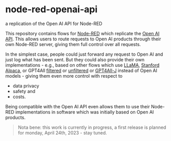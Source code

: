 # node-red-openai-api #

a replication of the Open AI API for Node-RED

This repository contains flows for [Node-RED](https://nodered.org/) which replicate the [Open AI API](https://platform.openai.com/docs/api-reference/introduction). This allows users to route requests to Open AI products through their own Node-RED server, giving them full control over all requests.

In the simplest case, people could just forward any request to Open AI and just log what has been sent. But they could also provide their own implementations - e.g., based on other flows which use [LLaMA](https://github.com/rozek/node-red-flow-llama), [Stanford Alpaca](https://github.com/rozek/node-red-flow-alpaca), or GPT4All [filtered](https://github.com/rozek/node-red-flow-gpt4all-filtered) or [unfiltered](https://github.com/rozek/node-red-flow-gpt4all-unfiltered) or [GPT4All-J](https://github.com/rozek/node-red-flow-gpt4all-j) instead of Open AI models - giving them even more control with respect to

* data privacy
* safety and
* costs.

Being compatible with the Open AI API even allows them to use their Node-RED implementations in software which was initially based on Open AI products.

> Nota bene: this work is currently in progress, a first release is planned for monday, April 24th, 2023 - stay tuned.
